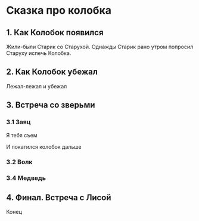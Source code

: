 # Сказка про колобка

## 1. Как Колобок появился
Жили-были Старик со Старухой. Однажды Старик рано утром попросил Старуху испечь Колобка.

## 2. Как Колобок убежал
Лежал-лежал и убежал

## 3. Встреча со зверьми

### 3.1 Заяц
Я тебя съем

И покатился колобок дальше
 
### 3.2 Волк

### 3.4 Медведь

## 4. Финал. Встреча с Лисой
Конец
